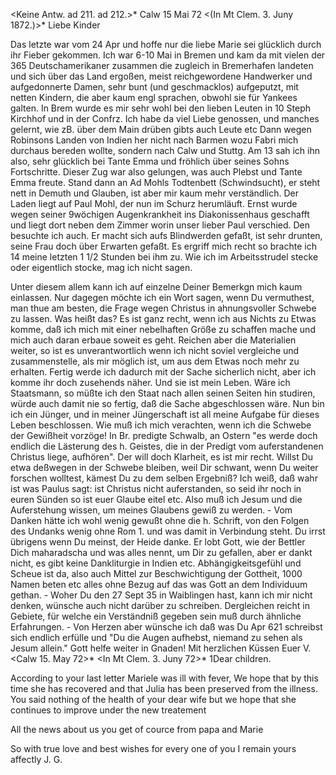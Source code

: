 <Keine Antw. ad 211. ad 212.>* Calw 15 Mai 72
 <(In Mt Clem. 3. Juny 1872.)>*
Liebe Kinder

Das letzte war vom 24 Apr und hoffe nur die liebe Marie sei glücklich durch ihr Fieber gekommen. Ich war 6-10 Mai in Bremen und kam da mit vielen der 365 Deutschamerikaner zusammen die zugleich in Bremerhafen landeten und sich über das Land ergoßen, meist reichgewordene Handwerker und aufgedonnerte Damen, sehr bunt (und geschmacklos) aufgeputzt, mit netten Kindern, die aber kaum engl sprachen, obwohl sie für Yankees galten. In Brem wurde es mir sehr wohl bei den lieben Leuten in 10 Steph Kirchhof und in der Confrz. Ich habe da viel Liebe genossen, und manches gelernt, wie zB. über dem Main drüben gibts auch Leute etc Dann wegen Robinsons Landen von Indien her nicht nach Barmen wozu Fabri mich durchaus bereden wollte, sondern nach Calw und Stuttg. Am 13 sah ich ihn also, sehr glücklich bei Tante Emma und fröhlich über seines Sohns Fortschritte. Dieser Zug war also gelungen, was auch Plebst und Tante Emma freute. Stand dann an Ad Mohls Todtenbett (Schwindsucht), er steht nett in Demuth und Glauben, ist aber mir kaum mehr verständlich. Der Laden liegt auf Paul Mohl, der nun im Schurz herumläuft. Ernst wurde wegen seiner 9wöchigen Augenkrankheit ins Diakonissenhaus geschafft und liegt dort neben dem Zimmer worin unser lieber Paul verschied. Den besuchte ich auch. Er macht sich aufs Blindwerden gefaßt, ist sehr drunten, seine Frau doch über Erwarten gefaßt. Es ergriff mich recht so brachte ich 14 meine letzten 1 1/2 Stunden bei ihm zu. Wie ich im Arbeitsstrudel stecke oder eigentlich stocke, mag ich nicht sagen.

Unter diesem allem kann ich auf einzelne Deiner Bemerkgn mich kaum einlassen. Nur dagegen möchte ich ein Wort sagen, wenn Du vermuthest, man thue am besten, die Frage wegen Christus in ahnungsvoller Schwebe zu lassen. Was heißt das? Es ist ganz recht, wenn ich aus Nichts zu Etwas komme, daß ich mich mit einer nebelhaften Größe zu schaffen mache und mich auch daran erbaue soweit es geht. Reichen aber die Materialien weiter, so ist es unverantwortlich wenn ich nicht soviel vergleiche und zusammenstelle, als mir möglich ist, um aus dem Etwas noch mehr zu erhalten. Fertig werde ich dadurch mit der Sache sicherlich nicht, aber ich komme ihr doch zusehends näher. Und sie ist mein Leben. Wäre ich Staatsmann, so müßte ich den Staat nach allen seinen Seiten hin studiren, würde auch damit nie so fertig, daß die Sache abgeschlossen wäre. Nun bin ich ein Jünger, und in meiner Jüngerschaft ist all meine Aufgabe für dieses Leben beschlossen. Wie muß ich mich verachten, wenn ich die Schwebe der Gewißheit vorzöge! In Br. predigte Schwalb, an Ostern "es werde doch endlich die Lästerung des h. Geistes, die in der Predigt vom auferstandenen Christus liege, aufhören". Der will doch Klarheit, es ist mir recht. Willst Du etwa deßwegen in der Schwebe bleiben, weil Dir schwant, wenn Du weiter forschen wolltest, kämest Du zu dem selben Ergebniß? Ich weiß, daß wahr ist was Paulus sagt: ist Christus nicht auferstanden, so seid ihr noch in euren Sünden so ist euer Glaube eitel etc. Also muß ich Jesum und die Auferstehung wissen, um meines Glaubens gewiß zu werden. - Vom Danken hätte ich wohl wenig gewußt ohne die h. Schrift, von den Folgen des Undanks wenig ohne Rom 1. und was damit in Verbindung steht. Du irrst übrigens wenn Du meinst, der Heide danke. Er lobt Gott, wie der Bettler Dich maharadscha und was alles nennt, um Dir zu gefallen, aber er dankt nicht, es gibt keine Dankliturgie in Indien etc. Abhängigkeitsgefühl und Scheue ist da, also auch Mittel zur Beschwichtigung der Gottheit, 1000 Namen beten etc alles ohne Bezug auf das was Gott an dem Individuum gethan. - Woher Du den 27 Sept 35 in Waiblingen hast, kann ich mir nicht denken, wünsche auch nicht darüber zu schreiben. Dergleichen reicht in Gebiete, für welche ein Verständniß gegeben sein muß durch ähnliche Erfahrungen. - Von Herzen aber wünsche ich daß was Du Apr 621 schreibst sich endlich erfülle und "Du die Augen aufhebst, niemand zu sehen als Jesum allein." Gott helfe weiter in Gnaden! Mit herzlichen Küssen
 Euer V.
 <Calw 15. May 72>*
 <In Mt Clem. 3. Juny 72>*
1Dear children.

According to your last letter Mariele was ill with fever, We hope that by this time she has recovered and that Julia has been preserved from the illness. You said nothing of the health of your dear wife but we hope that she continues to improve under the new treatement

All the news about us you get of cource from papa and Marie

So with true love and best wishes for every one of you I remain  yours affectly
 J. G.
